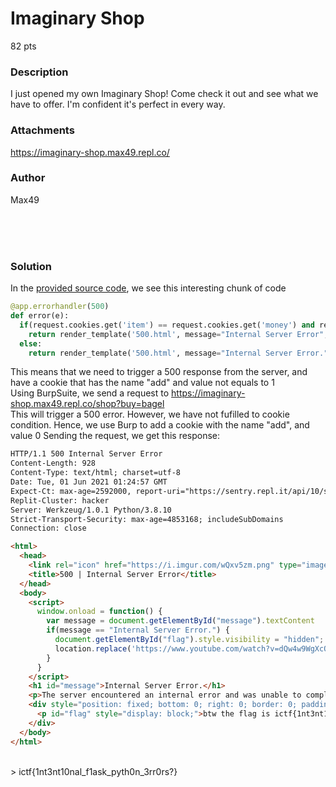 # Imaginary Shop

82 pts<br/>

### Description
I just opened my own Imaginary Shop! Come check it out and see what we have to offer. I'm confident it's perfect in every way.

### Attachments
https://imaginary-shop.max49.repl.co/

### Author
Max49

<br/><br/><br/>

### Solution
In the [provided source code](Assets/Imaginary%20Shop%20Source.py), we see this interesting chunk of code
```Python
@app.errorhandler(500)
def error(e):
  if(request.cookies.get('item') == request.cookies.get('money') and request.cookies.get('add') == "1"):
    return render_template('500.html', message="Internal Server Error", flag=flag), 500
  else:
    return render_template('500.html', message="Internal Server Error.", flag=os.getenv("FLAG")), 500
```
This means that we need to trigger a 500 response from the server, and have a cookie that has the name "add" and value not equals to 1<br/>
Using BurpSuite, we send a request to https://imaginary-shop.max49.repl.co/shop?buy=bagel <br/>
This will trigger a 500 error. However, we have not fufilled to cookie condition. Hence, we use Burp to add a cookie with the name "add", and value 0
Sending the request, we get this response:
```Html
HTTP/1.1 500 Internal Server Error
Content-Length: 928
Content-Type: text/html; charset=utf-8
Date: Tue, 01 Jun 2021 01:24:57 GMT
Expect-Ct: max-age=2592000, report-uri="https://sentry.repl.it/api/10/security/?sentry_key=615192fd532445bfbbbe966cd7131791"
Replit-Cluster: hacker
Server: Werkzeug/1.0.1 Python/3.8.10
Strict-Transport-Security: max-age=4853168; includeSubDomains
Connection: close

<html>
  <head>
    <link rel="icon" href="https://i.imgur.com/wQxv5zm.png" type="image/gif" sizes="16x16">
    <title>500 | Internal Server Error</title>
  </head>
  <body>
    <script>
      window.onload = function() {
        var message = document.getElementById("message").textContent
        if(message == "Internal Server Error.") {
          document.getElementById("flag").style.visibility = "hidden";
          location.replace('https://www.youtube.com/watch?v=dQw4w9WgXcQ');
        }
      }
    </script>
    <h1 id="message">Internal Server Error.</h1>
    <p>The server encountered an internal error and was unable to complete your request. Either the server is overloaded or there is an error in the application.</p>
    <div style="position: fixed; bottom: 0; right: 0; border: 0; padding: 20px;">
      <p id="flag" style="display: block;">btw the flag is ictf{1nt3nt10nal_f1ask_pyth0n_3rr0rs?}</p>
    </div>
  </body>
</html>
```
<br/>
> ictf{1nt3nt10nal_f1ask_pyth0n_3rr0rs?}